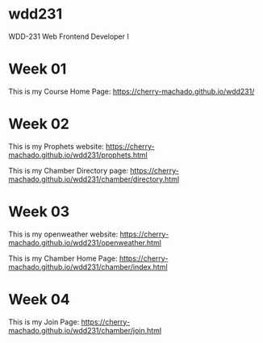 # wdd231
WDD-231 Web Frontend Developer I

# Week 01

This is my Course Home Page: https://cherry-machado.github.io/wdd231/

# Week 02

This is my Prophets website: https://cherry-machado.github.io/wdd231/prophets.html

This is my Chamber Directory page: https://cherry-machado.github.io/wdd231/chamber/directory.html

# Week 03

This is my openweather website: https://cherry-machado.github.io/wdd231/openweather.html

This is my Chamber Home Page: https://cherry-machado.github.io/wdd231/chamber/index.html

# Week 04

This is my Join Page: https://cherry-machado.github.io/wdd231/chamber/join.html
